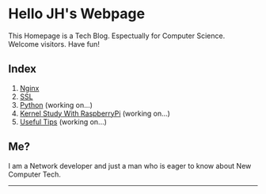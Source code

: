 <link rel="shortcut icon" type="image/x-icon" href="https://shlomo90.github.io/favicon/favicon.ico">
<link rel="stylesheet" type="text/css" media="all" href="https://shlomo90.github.io/homepage.css" />

# Hello JH's Webpage

This Homepage is a Tech Blog. Espectually for Computer Science.  
Welcome visitors. Have fun!


## Index

1. [Nginx](nginx.md)
2. [SSL](ssl/ssl.md)
3. [Python](python.md) (working on...)
4. [Kernel Study With RaspberryPi](kernel_study.md) (working on...)
5. [Useful Tips](tips.md) (working on...)


## Me?

I am a Network developer and just a man who is eager to know about New Computer Tech.  

---
